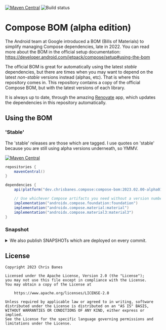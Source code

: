 [![Maven Central](https://img.shields.io/maven-central/v/dev.chrisbanes.compose/compose-bom)](https://search.maven.org/search?q=g:dev.chrisbanes.compose) ![Build status](https://github.com/chrisbanes/compose-bom/actions/workflows/publish.yml/badge.svg)

# Compose BOM (alpha edition)

The Android team at Google introduced a BOM (Bills of Materials) to simplify managing Compose dependencies, late in 2022. You can read more about the BOM in the official setup documentation: https://developer.android.com/jetpack/compose/setup#using-the-bom

The official BOM is great for automatically using the latest _stable_ dependencies, but there are times when you may want to depend on the latest _non-stable_ versions instead (alphas, etc). That is where this repository comes in. This repository contains a copy of the official Compose BOM, but with the latest versions of each library.

It is always up to date, through the amazing [Renovate](https://renovatebot.com) app, which updates the dependencies in this repository automatically.

## Using the BOM

### 'Stable'

The 'stable' releases are those which are tagged. I use quotes on 'stable' because you are still using alpha versions underneath, so YMMV.

[![Maven Central](https://img.shields.io/maven-central/v/dev.chrisbanes.compose/compose-bom)](https://search.maven.org/search?q=g:dev.chrisbanes.compose)

``` groovy
repositories {
    mavenCentral()
}

dependencies {
    api(platform("dev.chrisbanes.compose:compose-bom:2023.02.00-alpha01"))

    // Use whichever Compose artifacts you need without a version number
    implementation("androidx.compose.foundation:foundation")
    implementation("androidx.compose.material:material")
    implementation("androidx.compose.material3:material3")
}
```

### Snapshot

<details>
<summary>We also publish SNAPSHOTs which are deployed on every commit.</summary>
<p>

[![Maven Central](https://img.shields.io/nexus/s/dev.chrisbanes.compose/compose-bom?server=https%3A%2F%2Foss.sonatype.org)](https://oss.sonatype.org/content/repositories/snapshots/dev/chrisbanes/compose/compose-bom/)

``` groovy
repositories {
    maven("https://oss.sonatype.org/content/repositories/snapshots/")
}

dependencies {
    api(platform("dev.chrisbanes.compose:compose-bom:2023.02.00-SNAPSHOT"))

    // Use whichever Compose artifacts you need without a version number
    implementation("androidx.compose.foundation:foundation")
    implementation("androidx.compose.material:material")
    implementation("androidx.compose.material3:material3")
}
```
</p>
</details>


## License

```
Copyright 2023 Chris Banes
 
Licensed under the Apache License, Version 2.0 (the "License");
you may not use this file except in compliance with the License.
You may obtain a copy of the License at

    https://www.apache.org/licenses/LICENSE-2.0

Unless required by applicable law or agreed to in writing, software
distributed under the License is distributed on an "AS IS" BASIS,
WITHOUT WARRANTIES OR CONDITIONS OF ANY KIND, either express or implied.
See the License for the specific language governing permissions and
limitations under the License.
```